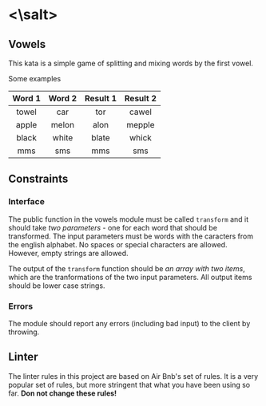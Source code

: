 # &lt;\salt&gt;

## Vowels
This kata is a simple game of splitting and mixing words by the first vowel.

Some examples

Word 1 | Word 2 | Result 1 | Result 2
:---:  | :---:  | :---:    | :---:
towel  | car    | tor      | cawel
apple  | melon  | alon     | mepple
black  | white  | blate    | whick
mms    | sms    | mms      | sms

## Constraints

### Interface
The public function in the vowels module must be called `transform` and it should take _two parameters_ - one for each word that should be transformed.
The input parameters must be words with the caracters from the english alphabet. 
No spaces or special characters are allowed. 
However, empty strings are allowed.

The output of the `transform` function should be _an array with two items_, which are the tranformations of the two input parameters.
All output items should be lower case strings.

### Errors
The module should report any errors (including bad input) to the client by throwing.

## Linter
The linter rules in this project are based on Air Bnb's set of rules. 
It is a very popular set of rules, but more stringent that what you have been using so far.
__Don not change these rules!__
